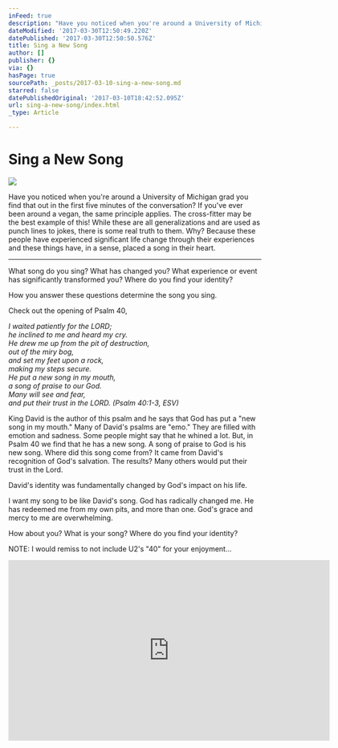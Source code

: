 ```yaml
---
inFeed: true
description: "Have you noticed when you're around a University of Michigan grad you find that out in the first five minutes of the conversation? If you've ever been around a vegan, the same principle applies.\_The cross-fitter may be the best example of this! While these are all generalizations and are used as punch lines to jokes, there is some real truth to them. Why? Because these people have experienced significant life change through their experiences and these things have, in a sense, placed a song in their heart."
dateModified: '2017-03-30T12:50:49.220Z'
datePublished: '2017-03-30T12:50:50.576Z'
title: Sing a New Song
author: []
publisher: {}
via: {}
hasPage: true
sourcePath: _posts/2017-03-10-sing-a-new-song.md
starred: false
datePublishedOriginal: '2017-03-10T18:42:52.095Z'
url: sing-a-new-song/index.html
_type: Article

---
```

# Sing a New Song
![](https://the-grid-user-content.s3-us-west-2.amazonaws.com/6a5b70e5-38d3-44d5-bf7a-c1317b354bdd.jpg)

Have you noticed when you're around a University of Michigan grad you find that out in the first five minutes of the conversation? If you've ever been around a vegan, the same principle applies. The cross-fitter may be the best example of this! While these are all generalizations and are used as punch lines to jokes, there is some real truth to them. Why? Because these people have experienced significant life change through their experiences and these things have, in a sense, placed a song in their heart.

---

What song do you sing? What has changed you? What experience or event has significantly transformed you? Where do you find your identity?

How you answer these questions determine the song you sing.

Check out the opening of Psalm 40,

_I waited patiently for the LORD;  
he inclined to me and heard my cry.  
He drew me up from the pit of destruction,  
out of the miry bog,  
and set my feet upon a rock,  
making my steps secure.  
He put a new song in my mouth,  
a song of praise to our God.  
Many will see and fear,  
and put their trust in the LORD. (Psalm 40:1-3, ESV)_

King David is the author of this psalm and he says that God has put a "new song in my mouth." Many of David's psalms are "emo." They are filled with emotion and sadness. Some people might say that he whined a lot. But, in Psalm 40 we find that he has a new song. A song of praise to God is his new song. Where did this song come from? It came from David's recognition of God's salvation. The results? Many others would put their trust in the Lord.

David's identity was fundamentally changed by God's impact on his life.

I want my song to be like David's song. God has radically changed me. He has redeemed me from my own pits, and more than one. God's grace and mercy to me are overwhelming.

How about you? What is your song? Where do you find your identity?

NOTE: I would remiss to not include U2's "40" for your enjoyment...

<iframe src="https://cdn.embedly.com/widgets/media.html?src=https%3A%2F%2Fwww.youtube.com%2Fembed%2F3z_LBNF_-xI%3Ffeature%3Doembed&amp;url=http%3A%2F%2Fwww.youtube.com%2Fwatch%3Fv%3D3z_LBNF_-xI&amp;image=https%3A%2F%2Fi.ytimg.com%2Fvi%2F3z_LBNF_-xI%2Fhqdefault.jpg&amp;key=b7d04c9b404c499eba89ee7072e1c4f7&amp;type=text%2Fhtml&amp;schema=youtube" width="640" height="360" scrolling="no" frameborder="0" allowfullscreen="" style=""></iframe>
